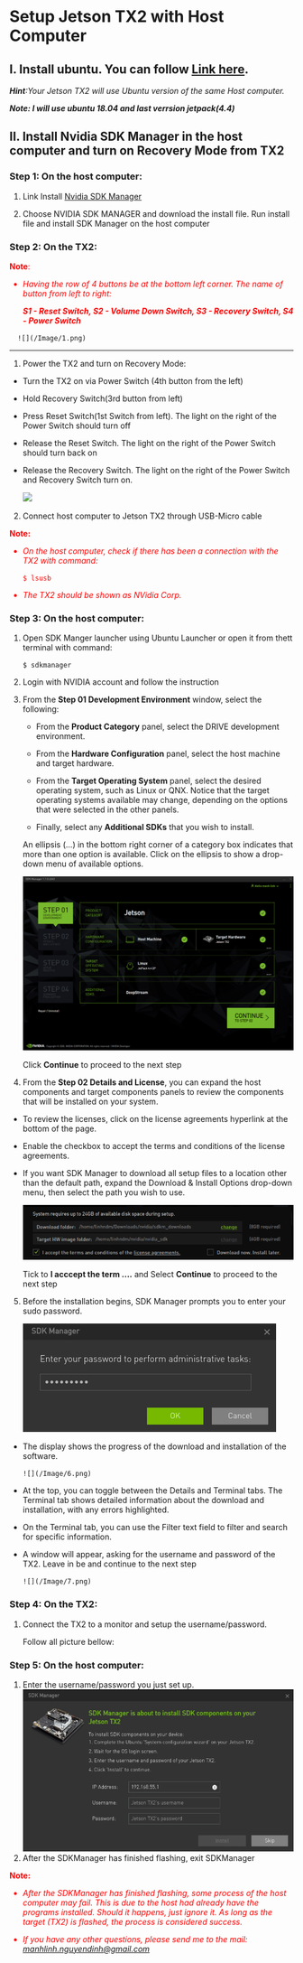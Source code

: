 # Setup Jetson TX2 with Host Computer

## **I. Install ubuntu. You can follow [Link here](https://github.com/Linhndm/Install_ubuntu).**
***Hint**:Your Jetson TX2 will use Ubuntu version of the same Host computer.*

***Note: I will use ubuntu 18.04 and last verrsion jetpack(4.4)***

## **II. Install Nvidia SDK Manager in the host computer and turn on Recovery Mode from TX2**
### **Step 1: On the host computer**:



1. Link Install [Nvidia SDK Manager](https://developer.nvidia.com/embedded/downloads)

2. Choose NVIDIA SDK MANAGER and download the install file. Run install file and install SDK Manager on the host computer



### **Step 2: On the TX2**:
<span style="color:red">

 **Note**:

  * *Having the row of 4 buttons be at the bottom left corner. The name of button from left to right:*
   
      ***S1 - Reset Switch, S2 - Volume Down Switch, S3 - Recovery Switch, S4 - Power Switch***

</span>

      ![](/Image/1.png)

***
1. Power the TX2 and turn on Recovery Mode:
* Turn the TX2 on via Power Switch (4th button from the left)
* Hold Recovery Switch(3rd button from left) 
* Press Reset Switch(1st Switch from left). The light on the right of the Power Switch should turn off
* Release the Reset Switch. The light on the right of the Power Switch should turn back on
* Release the Recovery Switch. The light on the right of the Power Switch and Recovery Switch turn on.
   
   ![](/Image/2.png)

2. Connect host computer to Jetson TX2 through USB-Micro cable

<span style="color:red">

**Note:**

* *On the host computer, check if there has been a connection with the TX2 with command:* 
   ```
   $ lsusb
   ```
* *The TX2 should be shown as NVidia Corp.* 

</span>


### **Step 3: On the host computer**:
1. Open SDK Manger launcher using Ubuntu Launcher or open it from thett terminal with command: 

   ```
   $ sdkmanager
   ```
2. Login with NVIDIA account and follow the instruction
3. From the **Step 01 Development Environment** window, select the following:

   * From the **Product Category** panel, select the DRIVE development environment.

   * From the **Hardware Configuration** panel, select the host machine and target hardware.

   * From the **Target Operating System** panel, select the desired operating system, such as Linux or QNX. Notice that the target operating systems available may change, depending on the options that were selected in the other panels.

   * Finally, select any **Additional SDKs** that you wish to install.

   An ellipsis (...) in the bottom right corner of a category box indicates that more than one option is available. Click on the ellipsis to show a drop-down menu of available options.

   ![](/Image/3.png)

   Click **Continue** to proceed to the next step

4. From the **Step 02 Details and License**, you can expand the host components and target components panels to review the components that will be installed on your system.

* To review the licenses, click on the license agreements hyperlink at the bottom of the page.

* Enable the checkbox to accept the terms and conditions of the license agreements.

* If you want SDK Manager to download all setup files to a location other than the default path, expand the Download & Install Options drop-down menu, then select the path you wish to use.

   ![](/Image/4.png)

   Tick to **I acccept the term ....** and Select **Continue** to proceed to the next step

5. Before the installation begins, SDK Manager prompts you to enter your sudo password.
   
   ![](/Image/5.png)

* The display shows the progress of the download and installation of the software.
  
      ![](/Image/6.png)

* At the top, you can toggle between the Details and Terminal tabs. The Terminal tab shows detailed information about the download and installation, with any errors highlighted.
* On the Terminal tab, you can use the Filter text field to filter and search for specific information.
* A window will appear, asking for the username and password of the TX2. Leave in be and continue to the next step
      
      ![](/Image/7.png)


### **Step 4: On the TX2**:
1. Connect the TX2 to a monitor and setup the username/password.
   
   Follow all picture bellow:


### **Step 5: On the host computer**:
1. Enter the username/password you just set up.
   ![](/Image/7.png)
2. After the SDKManager has finished flashing, exit SDKManager

<span style="color:red">

**Note:**

* *After the SDKManager has finished flashing, some process of the host computer may fail. This is due to the host had already have the programs installed. Should it happens, just ignore it. As long as the target (TX2) is flashed, the process is considered success.*

* *If you have any other questions, please send me to the mail: manhlinh.nguyendinh@gmail.com*

</span>